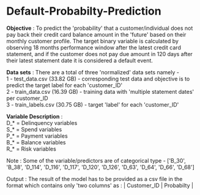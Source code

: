 # Default-Probabilty-Prediction
**Objective** :  To predict the 'probability' that a customer/individual does not pay back their credit card balance amount in the 'future' based on their monthly customer profile. The target binary variable is calculated by observing 18 months performance window after the latest credit card statement, and if the customer does not pay due amount in 120 days after their latest statement date it is considered a default event.

**Data sets** : There are a total of three 'normalized' data sets namely -<br>
            1 - test_data.csv (33.82 GB) - corresponding test data and objective is to predict the target label for each 'customer_ID' <br>
            2 - train_data.csv (16.39 GB) - training data with 'multiple statement dates' per customer_ID <br>
            3 - train_labels.csv (30.75 GB) - target 'label' for each 'customer_ID' <br>

**Variable Description** :<br>
            D_* = Delinquency variables<br>
            S_* = Spend variables<br>
            P_* = Payment variables<br>
            B_* = Balance variables<br>
            R_* = Risk variables<br>

Note : Some of the variable/predictors are of categorical type -
            ['B_30', 'B_38', 'D_114', 'D_116', 'D_117', 'D_120', 'D_126', 'D_63', 'D_64', 'D_66', 'D_68']

Output : The result of the model has to be provided as a csv file in the format which contains only 'two columns' as :
            | Customer_ID  |  Probabilty |  
